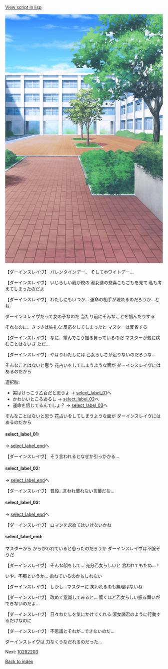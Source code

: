 [View script in lisp](../scripts/10282202.txt)

![courtyard.png](../images/backgrounds/courtyard.png)

【ダーインスレイヴ】
バレンタインデー、
そしてホワイトデー…

【ダーインスレイヴ】
いじらしい我が校の
淑女達の悲喜こもごもを見て
私も考えてしまったのだよ

【ダーインスレイヴ】
わたしにもいつか…
運命の相手が現れるのだろうか…とね

ダーインスレイヴだって女の子なのだ
当たり前にそんなことを悩んだりする

それなのに、さっきは失礼な
反応をしてしまったと
マスターは反省する

【ダーインスレイヴ】
なに、望んでこう振る舞っているのだ
マスターが気に病むことはないさ
ただ…

【ダーインスレイヴ】
やはりわたしには
乙女らしさが足りないのだろうな…

そんなことはないと思う
花占いをしてしまうような面が
ダーインスレイヴにはあるのだから

選択肢:
- 実はけっこう乙女だと思うよ → [select_label_01](#select_label_01)へ
- かわいいところあるし → [select_label_02](#select_label_02)へ
- 運命を信じてるんでしょ？ → [select_label_03](#select_label_03)へ

そんなことはないと思う
花占いをしてしまうような面が
ダーインスレイヴにはあるのだから

#### select_label_01:
 → [select_label_end](#select_label_end)へ

【ダーインスレイヴ】
そう言われるとなぜか引っかかる…

#### select_label_02:
 → [select_label_end](#select_label_end)へ

【ダーインスレイヴ】
普段…言われ慣れない言葉だな…

#### select_label_03:
 → [select_label_end](#select_label_end)へ

【ダーインスレイヴ】
ロマンを求めてはいけないかね

#### select_label_end:

マスターから
からかわれていると思ったのだろうか
ダーインスレイヴは不服そうだ

【ダーインスレイヴ】
そんな顔をして…
充分乙女らしいと
言われてもだね…！

いや、不服というか…
拗ねているのかもしれない

【ダーインスレイヴ】
しかし…マスターに
笑われるのも無理はないね

【ダーインスレイヴ】
改めて意識してみると…
驚くほど乙女らしい振る舞いが
できないのだよ…

【ダーインスレイヴ】
日々わたしを気にかけてくれる
淑女諸君のように行動するだけなのに

【ダーインスレイヴ】
不思議とそれが…できないのだ…

ダーインスレイヴは
力なくうなだれるのだった…


Next: [10282203](10282203.md)

[Back to index](index.md)
